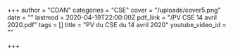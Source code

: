 +++
author = "CDAN"
categories = "CSE"
cover = "/uploads/cover5.png"
date = ""
lastmod = 2020-04-19T22:00:00Z
pdf_link = "/PV CSE 14 avril 2020.pdf"
tags = []
title = "PV du CSE du 14 avril 2020"
youtube_video_id = ""

+++
